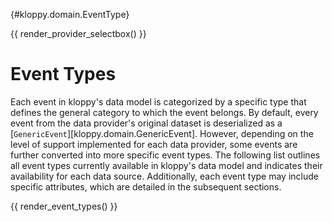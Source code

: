 [](){#kloppy.domain.EventType}

{{ render_provider_selectbox() }}

# Event Types

Each event in kloppy's data model is categorized by a specific type that defines
the general category to which the event belongs. By default, every event from the
data provider's original dataset is deserialized as a \[`GenericEvent`\][kloppy.domain.GenericEvent].
However, depending on the level of support implemented for each data provider,
some events are further converted into more specific event types. The following list
outlines all event types currently available in kloppy's data model and indicates
their availability for each data source. Additionally, each event type may include
specific attributes, which are detailed in the subsequent sections.

{{ render_event_types() }}
